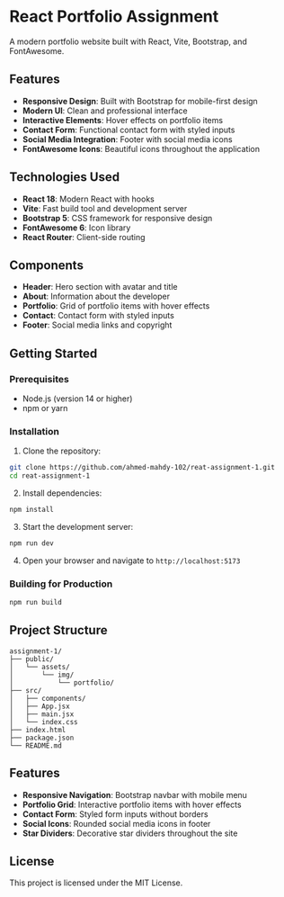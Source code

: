 # React Portfolio Assignment

A modern portfolio website built with React, Vite, Bootstrap, and FontAwesome.

## Features

- **Responsive Design**: Built with Bootstrap for mobile-first design
- **Modern UI**: Clean and professional interface
- **Interactive Elements**: Hover effects on portfolio items
- **Contact Form**: Functional contact form with styled inputs
- **Social Media Integration**: Footer with social media icons
- **FontAwesome Icons**: Beautiful icons throughout the application

## Technologies Used

- **React 18**: Modern React with hooks
- **Vite**: Fast build tool and development server
- **Bootstrap 5**: CSS framework for responsive design
- **FontAwesome 6**: Icon library
- **React Router**: Client-side routing

## Components

- **Header**: Hero section with avatar and title
- **About**: Information about the developer
- **Portfolio**: Grid of portfolio items with hover effects
- **Contact**: Contact form with styled inputs
- **Footer**: Social media links and copyright

## Getting Started

### Prerequisites

- Node.js (version 14 or higher)
- npm or yarn

### Installation

1. Clone the repository:
```bash
git clone https://github.com/ahmed-mahdy-102/reat-assignment-1.git
cd reat-assignment-1
```

2. Install dependencies:
```bash
npm install
```

3. Start the development server:
```bash
npm run dev
```

4. Open your browser and navigate to `http://localhost:5173`

### Building for Production

```bash
npm run build
```

## Project Structure

```
assignment-1/
├── public/
│   └── assets/
│       └── img/
│           └── portfolio/
├── src/
│   ├── components/
│   ├── App.jsx
│   ├── main.jsx
│   └── index.css
├── index.html
├── package.json
└── README.md
```

## Features

- **Responsive Navigation**: Bootstrap navbar with mobile menu
- **Portfolio Grid**: Interactive portfolio items with hover effects
- **Contact Form**: Styled form inputs without borders
- **Social Icons**: Rounded social media icons in footer
- **Star Dividers**: Decorative star dividers throughout the site

## License

This project is licensed under the MIT License. 